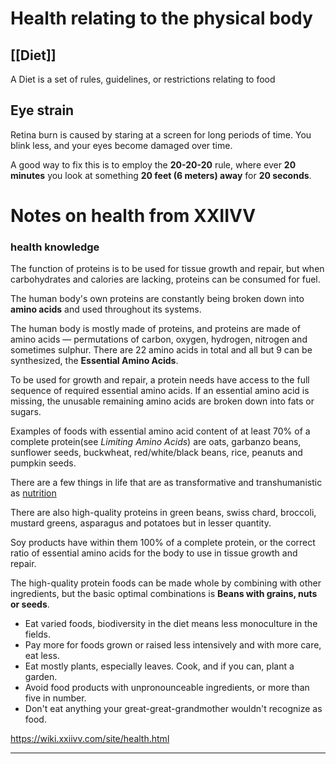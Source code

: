 # Health relating to the physical body

## [[Diet]]
A Diet is a set of rules, guidelines, or restrictions relating to food

## Eye strain
Retina burn is caused by staring at a screen for long periods of time. You blink less, and your eyes become damaged over time.

A good way to fix this is to employ the **20-20-20** rule, where ever **20 minutes** you look at something **20 feet (6 meters) away** for **20 seconds**.

# Notes on health from XXIIVV
### health knowledge
The function of proteins is to be used for tissue growth and repair, but when carbohydrates and calories are lacking, proteins can be consumed for fuel.

The human body's own proteins are constantly being broken down into **amino acids** and used throughout its systems.

The human body is mostly made of proteins, and proteins are made of amino acids — permutations of carbon, oxygen, hydrogen, nitrogen and sometimes sulphur. There are 22 amino acids in total and all but 9 can be synthesized, the **Essential Amino Acids**.

To be used for growth and repair, a protein needs have access to the full sequence of required essential amino acids. If an essential amino acid is missing, the unusable remaining amino acids are broken down into fats or sugars.

Examples of foods with essential amino acid content of at least 70% of a complete protein(see _Limiting Amino Acids_) are oats, garbanzo beans, sunflower seeds, buckwheat, red/white/black beans, rice, peanuts and pumpkin seeds.

There are a few things in life that are as transformative and transhumanistic as [nutrition](https://wiki.xxiivv.com/site/nutrition.html)

There are also high-quality proteins in green beans, swiss chard, broccoli, mustard greens, asparagus and potatoes but in lesser quantity.

Soy products have within them 100% of a complete protein, or the correct ratio of essential amino acids for the body to use in tissue growth and repair.

The high-quality protein foods can be made whole by combining with other ingredients, but the basic optimal combinations is **Beans with grains, nuts or seeds**.

-   Eat varied foods, biodiversity in the diet means less monoculture in the fields.
-   Pay more for foods grown or raised less intensively and with more care, eat less.
-   Eat mostly plants, especially leaves. Cook, and if you can, plant a garden.
-   Avoid food products with unpronounceable ingredients, or more than five in number.
-   Don't eat anything your great-great-grandmother wouldn't recognize as food.

https://wiki.xxiivv.com/site/health.html

***


